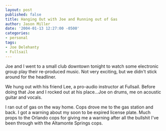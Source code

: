 ```yaml
---
layout: post
published: false
title: Hanging Out with Joe and Running out of Gas
author: Jason Miller
date: '2004-01-13 12:27:00 -0500'
categories:
- personal
tags:
- Joe Delehanty
- Fullsail
---
```


Joe and I went to a small club downtown tonight to watch some electronic group
play their re-produced music. Not very exciting, but we didn't stick around for
the headliner.

We hung out with his friend Lee, a pro-audio instructor at Fullsail. Before
doing that Joe and I rocked out at his place...Joe on drums, me on acoustic
guitar and vocals.

I ran out of gas on the way home. Cops drove me to the gas station and back. I
got a warning about my soon to be expired license plate. Much props to the
Orlando cops for giving me a warning after all the bullshit I've been through
with the Altamonte Springs cops.
